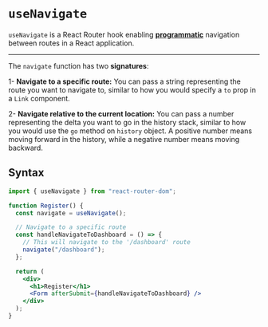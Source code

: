 # `useNavigate`

`useNavigate` is a React Router hook enabling **[programmatic](../Topics/Programmatically%20Navigate.md)** navigation between routes in a React application.

---

The `navigate` function has two **signatures**:

1- **Navigate to a specific route:** You can pass a string representing the route you want to navigate to, similar to how you would specify a `to` prop in a `Link` component.

2- **Navigate relative to the current location:** You can pass a number representing the delta you want to go in the history stack, similar to how you would use the `go` method on `history` object. A positive number means moving forward in the history, while a negative number means moving backward.

## Syntax

```jsx
import { useNavigate } from "react-router-dom";

function Register() {
  const navigate = useNavigate();

  // Navigate to a specific route
  const handleNavigateToDashboard = () => {
    // This will navigate to the '/dashboard' route
    navigate("/dashboard");
  };

  return (
    <div>
      <h1>Register</h1>
      <Form afterSubmit={handleNavigateToDashboard} />
    </div>
  );
}
```
